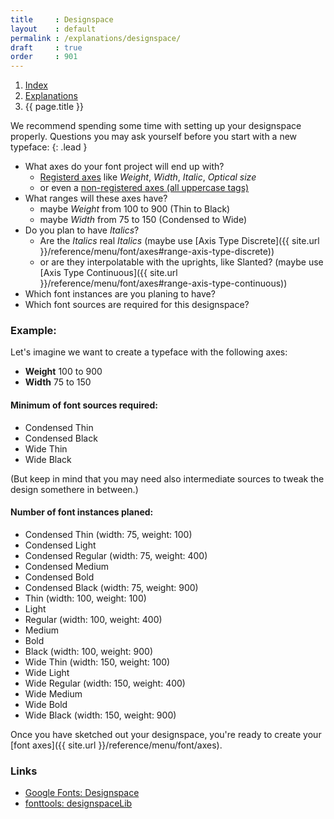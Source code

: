 ```yaml
---
title     : Designspace
layout    : default
permalink : /explanations/designspace/
draft     : true
order     : 901
---
```


<nav aria-label="breadcrumb">
  <ol class="breadcrumb small">
    <li class="breadcrumb-item"><a href="{{ site.url }}">Index</a></li>
    <li class="breadcrumb-item"><a href="../../explanations">Explanations</a></li>
    <li class="breadcrumb-item active" aria-current="page">{{ page.title }}</li>
  </ol>
</nav>

We recommend spending some time with setting up your designspace properly. Questions you may ask yourself before you start with a new typeface:
{: .lead }

- What axes do your font project will end up with?
  - [Registerd axes](https://learn.microsoft.com/en-us/typography/opentype/spec/dvaraxisreg#registered-axis-tags) like *Weight*, *Width*, *Italic*, *Optical size*
  - or even a [non-registered axes (all uppercase tags)](https://fonts.google.com/variablefonts#axis-definitions?)
- What ranges will these axes have?
  - maybe *Weight* from 100 to 900 (Thin to Black)
  - maybe *Width* from 75 to 150 (Condensed to Wide)
- Do you plan to have *Italics*?
  - Are the *Italics* real *Italics* (maybe use [Axis Type Discrete]({{ site.url }}/reference/menu/font/axes#range-axis-type-discrete))
  - or are they interpolatable with the uprights, like Slanted? (maybe use [Axis Type Continuous]({{ site.url }}/reference/menu/font/axes#range-axis-type-continuous))
- Which font instances are you planing to have?
- Which font sources are required for this designspace?


### Example:
Let's imagine we want to create a typeface with the following axes:
- **Weight** 100 to 900
- **Width** 75 to 150

#### Minimum of font sources required:
  - Condensed Thin
  - Condensed Black
  - Wide Thin
  - Wide Black

(But keep in mind that you may need also intermediate sources to tweak the design somethere in between.)

#### Number of font instances planed:
  - Condensed Thin (width: 75, weight: 100)
  - Condensed Light
  - Condensed Regular (width: 75, weight: 400)
  - Condensed Medium
  - Condensed Bold
  - Condensed Black (width: 75, weight: 900)
  - Thin (width: 100, weight: 100)
  - Light
  - Regular (width: 100, weight: 400)
  - Medium
  - Bold
  - Black (width: 100, weight: 900)
  - Wide Thin (width: 150, weight: 100)
  - Wide Light
  - Wide Regular (width: 150, weight: 400)
  - Wide Medium
  - Wide Bold
  - Wide Black (width: 150, weight: 900)


Once you have sketched out your designspace, you're ready to create your [font axes]({{ site.url }}/reference/menu/font/axes).


### Links

- [Google Fonts: Designspace](https://fonts.google.com/knowledge/glossary/designspace)
- [fonttools: designspaceLib](https://fonttools.readthedocs.io/en/latest/designspaceLib/)
